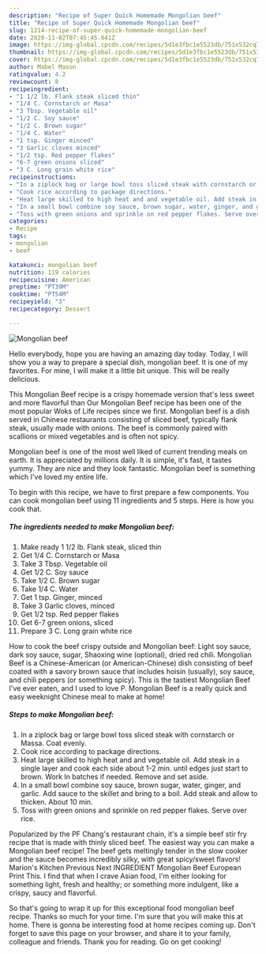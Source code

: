 ```yaml
---
description: "Recipe of Super Quick Homemade Mongolian beef"
title: "Recipe of Super Quick Homemade Mongolian beef"
slug: 1214-recipe-of-super-quick-homemade-mongolian-beef
date: 2020-11-02T07:45:45.641Z
image: https://img-global.cpcdn.com/recipes/5d1e3fbc1e5523db/751x532cq70/mongolian-beef-recipe-main-photo.jpg
thumbnail: https://img-global.cpcdn.com/recipes/5d1e3fbc1e5523db/751x532cq70/mongolian-beef-recipe-main-photo.jpg
cover: https://img-global.cpcdn.com/recipes/5d1e3fbc1e5523db/751x532cq70/mongolian-beef-recipe-main-photo.jpg
author: Mabel Mason
ratingvalue: 4.2
reviewcount: 8
recipeingredient:
- "1 1/2 lb. Flank steak sliced thin"
- "1/4 C. Cornstarch or Masa"
- "3 Tbsp. Vegetable oil"
- "1/2 C. Soy sauce"
- "1/2 C. Brown sugar"
- "1/4 C. Water"
- "1 tsp. Ginger minced"
- "3 Garlic cloves minced"
- "1/2 tsp. Red pepper flakes"
- "6-7 green onions sliced"
- "3 C. Long grain white rice"
recipeinstructions:
- "In a ziplock bag or large bowl toss sliced steak with cornstarch or Massa. Coat evenly."
- "Cook rice according to package directions."
- "Heat large skilled to high heat and and vegetable oil. Add steak in a single layer and cook each side about 1-2 min. until edges just start to brown. Work In batches if needed. Remove and set aside."
- "In a small bowl combine soy sauce, brown sugar, water, ginger, and garlic. Add sauce to the skillet and bring to a boil. Add steak and allow to thicken. About 10 min."
- "Toss with green onions and sprinkle on red pepper flakes. Serve over rice."
categories:
- Recipe
tags:
- mongolian
- beef

katakunci: mongolian beef 
nutrition: 119 calories
recipecuisine: American
preptime: "PT39M"
cooktime: "PT54M"
recipeyield: "3"
recipecategory: Dessert

---
```



![Mongolian beef](https://img-global.cpcdn.com/recipes/5d1e3fbc1e5523db/751x532cq70/mongolian-beef-recipe-main-photo.jpg)

Hello everybody, hope you are having an amazing day today. Today, I will show you a way to prepare a special dish, mongolian beef. It is one of my favorites. For mine, I will make it a little bit unique. This will be really delicious.

This Mongolian Beef recipe is a crispy homemade version that&#39;s less sweet and more flavorful than Our Mongolian Beef recipe has been one of the most popular Woks of Life recipes since we first. Mongolian beef is a dish served in Chinese restaurants consisting of sliced beef, typically flank steak, usually made with onions. The beef is commonly paired with scallions or mixed vegetables and is often not spicy.

Mongolian beef is one of the most well liked of current trending meals on earth. It is appreciated by millions daily. It is simple, it's fast, it tastes yummy. They are nice and they look fantastic. Mongolian beef is something which I've loved my entire life.


To begin with this recipe, we have to first prepare a few components. You can cook mongolian beef using 11 ingredients and 5 steps. Here is how you cook that.

<!--inarticleads1-->

##### The ingredients needed to make Mongolian beef:

1. Make ready 1 1/2 lb. Flank steak, sliced thin
1. Get 1/4 C. Cornstarch or Masa
1. Take 3 Tbsp. Vegetable oil
1. Get 1/2 C. Soy sauce
1. Take 1/2 C. Brown sugar
1. Take 1/4 C. Water
1. Get 1 tsp. Ginger, minced
1. Take 3 Garlic cloves, minced
1. Get 1/2 tsp. Red pepper flakes
1. Get 6-7 green onions, sliced
1. Prepare 3 C. Long grain white rice


How to cook the beef crispy outside and Mongolian beef: Light soy sauce, dark soy sauce, sugar, Shaoxing wine (optional), dried red chili. Mongolian Beef is a Chinese-American (or American-Chinese) dish consisting of beef coated with a savory brown sauce that includes hoisin (usually), soy sauce, and chili peppers (or something spicy). This is the tastiest Mongolian Beef I&#39;ve ever eaten, and I used to love P. Mongolian Beef is a really quick and easy weeknight Chinese meal to make at home! 

<!--inarticleads2-->

##### Steps to make Mongolian beef:

1. In a ziplock bag or large bowl toss sliced steak with cornstarch or Massa. Coat evenly.
1. Cook rice according to package directions.
1. Heat large skilled to high heat and and vegetable oil. Add steak in a single layer and cook each side about 1-2 min. until edges just start to brown. Work In batches if needed. Remove and set aside.
1. In a small bowl combine soy sauce, brown sugar, water, ginger, and garlic. Add sauce to the skillet and bring to a boil. Add steak and allow to thicken. About 10 min.
1. Toss with green onions and sprinkle on red pepper flakes. Serve over rice.


Popularized by the PF Chang&#39;s restaurant chain, it&#39;s a simple beef stir fry recipe that is made with thinly sliced beef. The easiest way you can make a Mongolian beef recipe! The beef gets meltingly tender in the slow cooker and the sauce becomes incredibly silky, with great spicy/sweet flavors! Marion&#39;s Kitchen Previous Next INGREDIENT Mongolian Beef European Print This. I find that when I crave Asian food, I&#39;m either looking for something light, fresh and healthy; or something more indulgent, like a crispy, saucy and flavorful. 

So that's going to wrap it up for this exceptional food mongolian beef recipe. Thanks so much for your time. I'm sure that you will make this at home. There is gonna be interesting food at home recipes coming up. Don't forget to save this page on your browser, and share it to your family, colleague and friends. Thank you for reading. Go on get cooking!
